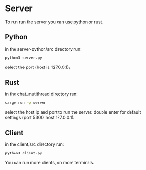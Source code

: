 # Server

To run run the server you can use python or rust.

## Python

in the server-python/src directory run:

```bash
python3 server.py
```

select the port (host is 127.0.0.1);

## Rust

in the chat_mutithread directory run:

```bash
cargo run -p server
```

select the host ip and port to run the server.
double enter for default settings (port 5300, host 127.0.0.1).

## Client

in the client/src directory run:

```bash
python3 client.py
```

You can run more clients, on more terminals.
